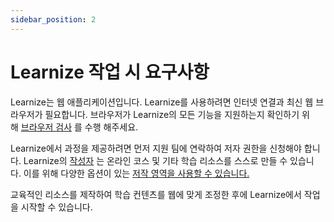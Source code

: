 ```yaml
---
sidebar_position: 2
---
```

# Learnize 작업 시 요구사항

Learnize는 웹 애플리케이션입니다. Learnize를 사용하려면 인터넷 연결과 최신 웹 브라우저가 필요합니다. 브라우저가 Learnize의 모든 기능을 지원하는지 확인하기 위해 [브라우저 검사](https://docs.openolat.org/manual_user/login/Login_Page/#LoginPage-login_browsercheck) 를 수행 해주세요.

Learnize에서 과정을 제공하려면 먼저 지원 팀에 연락하여 저자 권한을 신청해야 합니다. Learnize의 [작성자](https://docs.openolat.org/manual_user/general/Roles_and_Rights/) 는 온라인 코스 및 기타 학습 리소스를 스스로 만들 수 있습니다. 이를 위해 다양한 옵션이 있는 [저작 영역을 사용할 수 있습니다.](https://docs.openolat.org/manual_user/general/Requirements_when_Working_with_OpenOlat/authoring/index.md)

교육적인 리소스를 제작하여 학습 컨텐츠를 웹에 맞게 조정한 후에 Learnize에서 작업을 시작할 수 있습니다.